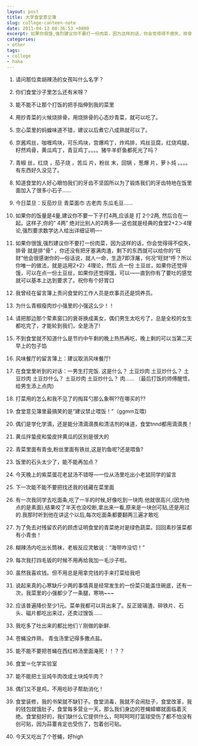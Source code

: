 ```yaml
---
layout: post
title: 大学食堂意见簿
slug: college-canteen-note
date: 2011-04-13 08:36:53 +0800
excerpt: 如果你很饿,强烈建议你不要打一份肉菜，因为这样的话，你会觉得得不偿失，排骨 就是排骨 ，你还没有把牙塞满肉渣，剩下的东西就可以给你的旺财他会很感谢你的—俗话说，就人一命，生造7即浮屠，何况旺财呼？所以你唯一的做法，就是运用2+2〉4理论，然后 点一份 土豆丝，如果你还觉得饿，可以在点一份土豆丝，如果你还觉得饿，可以——直到你有了要吐的感觉就可以基本上达到要求了。祝你有个好胃口
categories:
- other
tags:
- college
- haha
---
```


1. 请问那位卖胡辣汤的女孩叫什么名字？

2. 你们食堂沙子里怎么还有米呀？

3. 能不能不让那个打饭的把手指伸到我的菜里

4. 用抄青菜的火候烧排骨，用烧排骨的心态炒青菜，就可以吃了。

5. 空心菜里的蚂蝗味道不错，建议以后煮它八成熟就可以了。

6. 京酱鸡丝，咖喱鸡块，可乐鸡块，宫爆鸡丁，炸鸡排，鸡丝豆腐，红烧鸡腿，籽然鸡骨，黄瓜鸡丁，青豆鸡丁。。。。猪牛羊虾鱼都死光了吗？

7. 青椒 丝，红烧 ，茄子烧 ，苦瓜 片，粉丝 末，回锅 ，葱爆 片，萝卜炖 。。。。有东西好久没见了。

8. 知道食堂的人好心眼怕我们的牙齿不坚固所以为了锻炼我们的牙齿特地在饭里面加入了很多小石子……

9. 今日菜旦：反茄炒旦 青菜面巾 古老肉 东瓜毛豆……

10. 如果你的饭量是4量,建议你不要一下子打4两,应该是 打 2个2两, 然后合在一起。这样子,你的” 4两” 绝对比别人的2两多—-这也就是经典的食堂2+2＞4理论,强烈要求数学达人给出详细证明—-

11. 如果你很饿,强烈建议你不要打一份肉菜，因为这样的话，你会觉得得不偿失，排骨 就是排“骨“ ，你还没有把牙塞满肉渣，剩下的东西就可以给你的“旺财“他会很感谢你的—俗话说，就人一命，生造7即浮屠，何况“旺财“呼？所以你唯一的做法，就是运用2+2〉4理论，然后 点一份 土豆丝，如果你还觉得饿，可以在点一份土豆丝，如果你还觉得饿，可以——直到你有了要吐的感觉就可以基本上达到要求了。祝你有个好胃口

12. 我曾经在留言簿上责问食堂的工作人员是炊事员还是饲养员。

13. 为什么青椒瘦肉炒小强里的小强这么少！！

14. 请把那边那个荤素窗口的衰哥换成美女，偶们男生太吃亏了，总是全校的女生都吃完了，才能轮到我们，全是汤了!

15. 不到食堂就不知道什么是节约中午剩的晚上热热再吃，晚上剩的可以当第二天早上的包子馅

16. 风味餐厅的留言簿上：建议取消风味餐厅!

17. 在食堂里听到的对话：一男生打完饭. 这是什么？ 土豆炒肉 土豆炒什么？ 土豆炒肉 土豆炒什么？ 土豆炒肉 土豆炒什么？ 肉…… （最后打饭的师傅醒悟，给男生添上点肉)

18. 打菜用的怎么和我不见了的掏耳勺那么象啊??在哪买的??

19. 食堂意见簿里最搞笑的是“建议禁止喂饭！”（ggmm互喂)

20. 偶们是学化学滴，还是能分清滴滴畏和清洁剂的味道，食堂tnnd都用滴滴畏！

21. 黄瓜拌蛰皮和蛰皮拌黄瓜的区别是很大的

22. 青菜里面有青虫,粉丝里面有铁丝,这是钓鱼呢?还是喂鱼?

23. 饭里的石头太少了，能不能再加点？

24. 今天晚上的紫菜蛋花老鼠汤不错呀—一位从汤里吃出小老鼠同学的留言

25. 下一次能不能不要把找还我的钱藏在菜里面

26. 有一次我同学去吃面条,吃了一半的时候,好像吃到一块肉.他就很高兴,(因为他点的是素面),结果咬了半天也没咬断,拿出来一看,原来是一块创可贴,还是用过的.我那时听到他在讲这个以后,每次吃面条都要翻两三遍才敢吃

27. 为了免去对残留农药的顾虑证明食堂的青菜绝对是绿色蔬菜。回回素抄菠菜都有小青虫！

28. 糊辣汤内吃出长筒袜，老板反应灵敏说：“海带咋没切！”

29.  每次我打四毛钣的时候不用再给我加一毛沙子啦。

30. 虽然我喜欢钱。但不用总是用拿完钱的手来打菜给我吧

31. 说起来真的心寒缺斤少两的事情真是经常发生的一份菜只能盖住碗底，还有一次，我菜里的小强都少了一条腿，寒呐~~~

32. 应该普遍降价至少1元。菜单我都可以背出来了。反正玻璃渣、碎铁片、石头、磁片都吃出来过，还卖过馊饭……

33. 我吃多了吐出来的都比他们丫刚做的新鲜.

34. 苍蝇没炸熟， 青虫汤里记得多撒点盐。

35. 能不能不要把苍蝇在西红柿汤里面淹死！！？？

36. 食堂＝化学实验室

37. 能不能把土豆炖牛肉改成土块炖牛肉？

38. 偶们又不是鸡，不用吃砂子帮助消化！

39. 食堂装修，我的书架就不缺钉子。食堂消毒，我就不会闹肚子，食堂改革，我的钱包就饿肚子，食堂每多营业一天，那么我们身边的苍蝇蟑螂就面临着灭绝。食堂挺好的，我们缺什么它提供什么，呵呵呵呵打篮球受伤了都不怕没有创可贴，因为蒜薹肯定也受伤了，包着创可贴。

40. 今天又吃出了个苍蝇，好high

